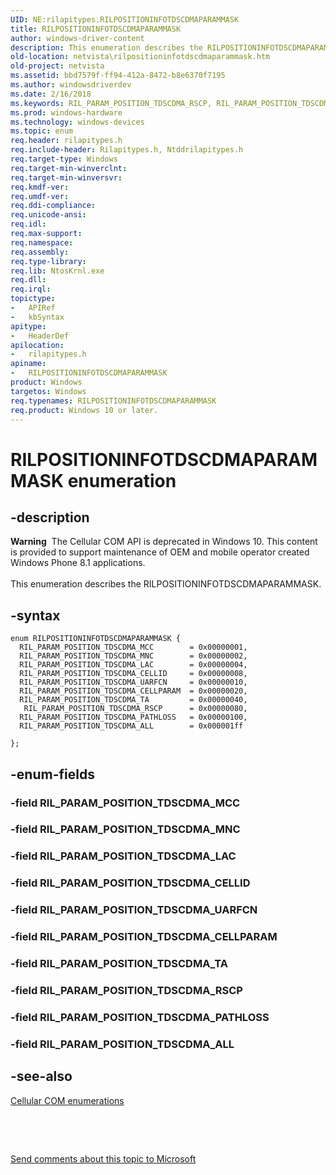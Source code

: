 ```yaml
---
UID: NE:rilapitypes.RILPOSITIONINFOTDSCDMAPARAMMASK
title: RILPOSITIONINFOTDSCDMAPARAMMASK
author: windows-driver-content
description: This enumeration describes the RILPOSITIONINFOTDSCDMAPARAMMASK.
old-location: netvista\rilpositioninfotdscdmaparammask.htm
old-project: netvista
ms.assetid: bbd7579f-ff94-412a-8472-b8e6370f7195
ms.author: windowsdriverdev
ms.date: 2/16/2018
ms.keywords: RIL_PARAM_POSITION_TDSCDMA_RSCP, RIL_PARAM_POSITION_TDSCDMA_CELLPARAM, rilapitypes/RIL_PARAM_POSITION_TDSCDMA_MCC, RIL_PARAM_POSITION_TDSCDMA_MNC, RIL_PARAM_POSITION_TDSCDMA_CELLID, rilapitypes/RIL_PARAM_POSITION_TDSCDMA_CELLPARAM, rilapitypes/RIL_PARAM_POSITION_TDSCDMA_PATHLOSS, RIL_PARAM_POSITION_TDSCDMA_ALL, RIL_PARAM_POSITION_TDSCDMA_MCC, rilapitypes/RILPOSITIONINFOTDSCDMAPARAMMASK, rilapitypes/RIL_PARAM_POSITION_TDSCDMA_TA, rilapitypes/RIL_PARAM_POSITION_TDSCDMA_UARFCN, netvista.rilpositioninfotdscdmaparammask, RILPOSITIONINFOTDSCDMAPARAMMASK, rilapitypes/RIL_PARAM_POSITION_TDSCDMA_MNC, rilapitypes/ RIL_PARAM_POSITION_TDSCDMA_RSCP, rilapitypes/RIL_PARAM_POSITION_TDSCDMA_ALL, RIL_PARAM_POSITION_TDSCDMA_TA, RIL_PARAM_POSITION_TDSCDMA_UARFCN, RIL_PARAM_POSITION_TDSCDMA_PATHLOSS, RIL_PARAM_POSITION_TDSCDMA_LAC, rilapitypes/RIL_PARAM_POSITION_TDSCDMA_LAC, RILPOSITIONINFOTDSCDMAPARAMMASK enumeration [Network Drivers Starting with Windows Vista], rilapitypes/RIL_PARAM_POSITION_TDSCDMA_CELLID
ms.prod: windows-hardware
ms.technology: windows-devices
ms.topic: enum
req.header: rilapitypes.h
req.include-header: Rilapitypes.h, Ntddrilapitypes.h
req.target-type: Windows
req.target-min-winverclnt: 
req.target-min-winversvr: 
req.kmdf-ver: 
req.umdf-ver: 
req.ddi-compliance: 
req.unicode-ansi: 
req.idl: 
req.max-support: 
req.namespace: 
req.assembly: 
req.type-library: 
req.lib: NtosKrnl.exe
req.dll: 
req.irql: 
topictype:
-	APIRef
-	kbSyntax
apitype:
-	HeaderDef
apilocation:
-	rilapitypes.h
apiname:
-	RILPOSITIONINFOTDSCDMAPARAMMASK
product: Windows
targetos: Windows
req.typenames: RILPOSITIONINFOTDSCDMAPARAMMASK
req.product: Windows 10 or later.
---
```


# RILPOSITIONINFOTDSCDMAPARAMMASK enumeration


## -description


<div class="alert"><b>Warning</b>  The Cellular COM API is deprecated in Windows 10. This content is provided to support maintenance of OEM and mobile operator created Windows Phone 8.1 applications.</div><div> </div>This enumeration describes the RILPOSITIONINFOTDSCDMAPARAMMASK.




## -syntax


````
enum RILPOSITIONINFOTDSCDMAPARAMMASK {
  RIL_PARAM_POSITION_TDSCDMA_MCC        = 0x00000001, 
  RIL_PARAM_POSITION_TDSCDMA_MNC        = 0x00000002, 
  RIL_PARAM_POSITION_TDSCDMA_LAC        = 0x00000004, 
  RIL_PARAM_POSITION_TDSCDMA_CELLID     = 0x00000008, 
  RIL_PARAM_POSITION_TDSCDMA_UARFCN     = 0x00000010, 
  RIL_PARAM_POSITION_TDSCDMA_CELLPARAM  = 0x00000020, 
  RIL_PARAM_POSITION_TDSCDMA_TA         = 0x00000040, 
   RIL_PARAM_POSITION_TDSCDMA_RSCP      = 0x00000080, 
  RIL_PARAM_POSITION_TDSCDMA_PATHLOSS   = 0x00000100, 
  RIL_PARAM_POSITION_TDSCDMA_ALL        = 0x000001ff 

};
````


## -enum-fields




### -field RIL_PARAM_POSITION_TDSCDMA_MCC


### -field RIL_PARAM_POSITION_TDSCDMA_MNC


### -field RIL_PARAM_POSITION_TDSCDMA_LAC


### -field RIL_PARAM_POSITION_TDSCDMA_CELLID


### -field RIL_PARAM_POSITION_TDSCDMA_UARFCN


### -field RIL_PARAM_POSITION_TDSCDMA_CELLPARAM


### -field RIL_PARAM_POSITION_TDSCDMA_TA


### -field RIL_PARAM_POSITION_TDSCDMA_RSCP


### -field RIL_PARAM_POSITION_TDSCDMA_PATHLOSS


### -field RIL_PARAM_POSITION_TDSCDMA_ALL


## -see-also

<a href="https://msdn.microsoft.com/library/windows/hardware/dn946509">Cellular COM enumerations</a>



 

 

<a href="mailto:wsddocfb@microsoft.com?subject=Documentation%20feedback [netvista\netvista]:%20RILPOSITIONINFOTDSCDMAPARAMMASK enumeration%20 RELEASE:%20(2/16/2018)&amp;body=%0A%0APRIVACY STATEMENT%0A%0AWe use your feedback to improve the documentation. We don't use your email address for any other purpose, and we'll remove your email address from our system after the issue that you're reporting is fixed. While we're working to fix this issue, we might send you an email message to ask for more info. Later, we might also send you an email message to let you know that we've addressed your feedback.%0A%0AFor more info about Microsoft's privacy policy, see http://privacy.microsoft.com/en-us/default.aspx." title="Send comments about this topic to Microsoft">Send comments about this topic to Microsoft</a>

